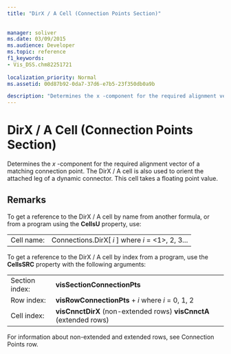 ```yaml
---
title: "DirX / A Cell (Connection Points Section)"
 
 
manager: soliver
ms.date: 03/09/2015
ms.audience: Developer
ms.topic: reference
f1_keywords:
- Vis_DSS.chm82251721
 
localization_priority: Normal
ms.assetid: 00d87b92-0da7-37d6-e7b5-23f350db0a9b

description: "Determines the x -component for the required alignment vector of a matching connection point. The DirX / A cell is also used to orient the attached leg of a dynamic connector. This cell takes a floating point value."
---
```


# DirX / A Cell (Connection Points Section)

Determines the  *x*  -component for the required alignment vector of a matching connection point. The DirX / A cell is also used to orient the attached leg of a dynamic connector. This cell takes a floating point value. 
  
## Remarks

To get a reference to the DirX / A cell by name from another formula, or from a program using the **CellsU** property, use: 
  
|||
|:-----|:-----|
| Cell name:  <br/> | Connections.DirX[  *i*  ]            where  *i*  = <1>, 2, 3...  <br/> |
   
To get a reference to the DirX / A cell by index from a program, use the **CellsSRC** property with the following arguments: 
  
|||
|:-----|:-----|
| Section index:  <br/> |**visSectionConnectionPts** <br/> |
| Row index:  <br/> |**visRowConnectionPts** +  *i*            where  *i*  = 0, 1, 2  <br/> |
| Cell index:  <br/> |**visCnnctDirX** (non-extended rows)           **visCnnctA** (extended rows)  <br/> |
   
For information about non-extended and extended rows, see Connection Points row.
  

